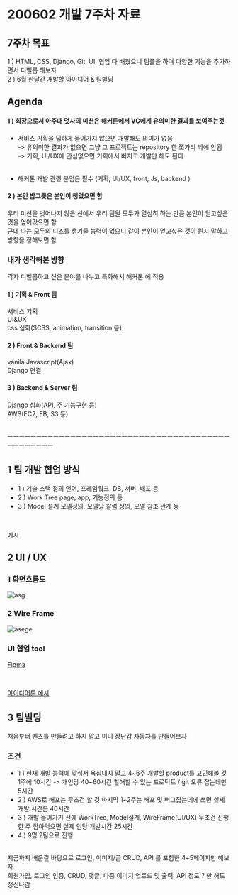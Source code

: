 # 200602 개발 7주차 자료
## 7주차 목표
1 ) HTML, CSS, Django, Git, UI, 협업 다 배웠으니 팀플을 하며 다양한 기능을 추가하면서 디벨롭 해보자 <br/>
2 ) 6월 한달간 개발할 아이디어 & 팀빌딩<br/>

## Agenda
#### 1 ) 회장으로서 아주대 멋사의 미션은 해커톤에서 VC에게 유의미한 결과를 보여주는것
- 서비스 기획을 딥하게 들어가지 않으면 개발해도 의미가 없음<br/>
-> 유의미한 결과가 없으면 그냥 그 프로젝트는 repository 한 쪼가리 밖에 안됨<br/>
-> 기획, UI/UX에 관심없으면 기획에서 빠지고 개발만 해도 된다<br/><br/>

- 해커톤 개발 관련 분업은 필수 (기획, UI/UX, front, Js, backend )

#### 2 ) 본인 밥그릇은 본인이 챙겼으면 함
우리 미션을 벗어나지 않은 선에서 우리 팀원 모두가 열심히 하는 만큼 본인이 얻고싶은 것을 얻어갔으면 함<br/>
근데 나는 모두의 니즈를 챙겨줄 능력이 없으니 같이 본인이 얻고싶은 것이 뭔지 말하고 방향을 정해보면 함<br/>

### 내가 생각해본 방향
각자 디벨롭하고 싶은 분야를 나누고 특화해서 해커톤 에 적용

#### 1 ) 기획 & Front 팀
서비스 기획<br/>
UI&UX<br/>
css 심화(SCSS, animation, transition 등)<br/>

#### 2 ) Front & Backend 팀
vanila Javascript(Ajax) <br/>
Django 연결 <br/>

#### 3 ) Backend & Server 팀
Django 심화(API, 주 기능구현 등) <br/>
AWS(EC2, EB, S3 등) <br/>
<br/>

ㅡㅡㅡㅡㅡㅡㅡㅡㅡㅡㅡㅡㅡㅡㅡㅡㅡㅡㅡㅡㅡㅡㅡㅡㅡㅡㅡㅡㅡㅡㅡㅡㅡㅡㅡㅡㅡㅡㅡㅡㅡㅡㅡㅡㅡㅡㅡ
<br/>
## 1 팀 개발 협업 방식
- 1 ) 기술 스택 정의
언어, 프레임워크, DB, 서버, 배포 등
- 2 ) Work Tree
page, app, 기능정의 등
- 3 ) Model 설계
모델정의, 모델당 칼럼 정의, 모델 참조 관계 등
<br/>
 
[예시](https://docs.google.com/document/d/178D73vGGvY9N2a0j4u6tFmTf9t_d8lhayoDRaFkk6CY/edit)

## 2 UI / UX
### 1 화면흐름도 

![asg](https://user-images.githubusercontent.com/48672212/82881128-3d360b80-9f7a-11ea-8504-62c9f9f4249c.png)

### 2 Wire Frame

![asege](https://user-images.githubusercontent.com/48672212/82881357-8dad6900-9f7a-11ea-9007-fea92e1b4f67.JPG)

### UI 협업 tool
[Figma](https://www.figma.com/file/lJZ5L0r1PSW45SdtMgBECj/Likelion-Ideathon-layout?node-id=0%3A1)

<br/>

[아이디어톤 예시](https://www.figma.com/file/lJZ5L0r1PSW45SdtMgBECj/Likelion-Ideathon-layout)

## 3 팀빌딩
처음부터 벤츠를 만들려고 하지 말고 미니 장난감 자동차를 만들어보자
### 조건
- 1 ) 현재 개발 능력에 맞춰서 욕심내지 말고 4~6주 개발할 product를 고민해볼 것
1주에 10시간 -> 개인당 40~60시간 할애할 수 있는 프로덕트 / git 오류 잡는데만 5시간
- 2 ) AWS로 배포는 무조건 할 것
마지막 1~2주는 배포 및 버그잡는데에 쓰면 실제 개발 시간은 40시간
- 3 ) 개발 들어가기 전에 WorkTree, Model설계, WireFrame(UI/UX) 무조건 진행
한 주 잡아먹으면 실제 인당 개발시간 25시간
- 4 ) 9명 2팀으로 진행

<br/>
지금까지 배운걸 바탕으로 로그인, 이미지/글 CRUD, API 를 포함한 4~5페이지만 해보자<br/>
회원가입, 로그인 인증, CRUD, 댓글, 다중 이미지 업로드 및 출력, API 정도 ? 만 해도 정신나감
